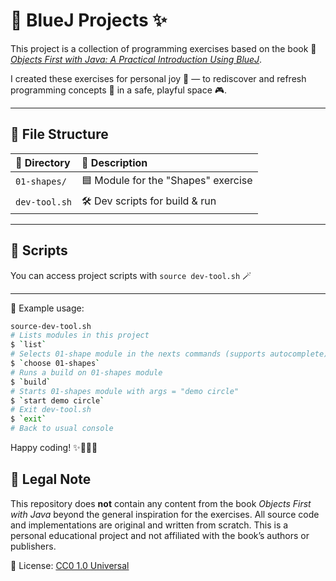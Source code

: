 # 🧪 BlueJ Projects ✨

This project is a collection of programming exercises based on the book
📘 [*Objects First with Java: A Practical Introduction Using BlueJ*](https://www.bluej.org/objects-first/).

I created these exercises for personal joy 🎈 — to rediscover and refresh programming concepts 🧠 in a safe, playful space 🎮.

---

## 📁 File Structure

| 📂 Directory  | 📝 Description                      |
| :------------ | :----------------------------------- |
| `01-shapes/`  | 🟦 Module for the "Shapes" exercise |
| `dev-tool.sh` | 🛠 Dev scripts for build & run       |

---

## 🧰 Scripts

You can access project scripts with `source dev-tool.sh` 🪄

---

🌟 Example usage:

```bash
source-dev-tool.sh
# Lists modules in this project
$ `list`
# Selects 01-shape module in the nexts commands (supports autocomplete)
$ `choose 01-shapes`
# Runs a build on 01-shapes module
$ `build`
# Starts 01-shapes module with args = "demo circle"
$ `start demo circle`
# Exit dev-tool.sh
$ `exit`
# Back to usual console
```

Happy coding! ✨🐢🧑‍💻

## 📄 Legal Note

This repository does **not** contain any content from the book
*Objects First with Java* beyond the general inspiration for the exercises.
All source code and implementations are original and written from scratch.
This is a personal educational project and not affiliated with the book’s authors or publishers.

🪪 License: [CC0 1.0 Universal](https://creativecommons.org/publicdomain/zero/1.0/)
